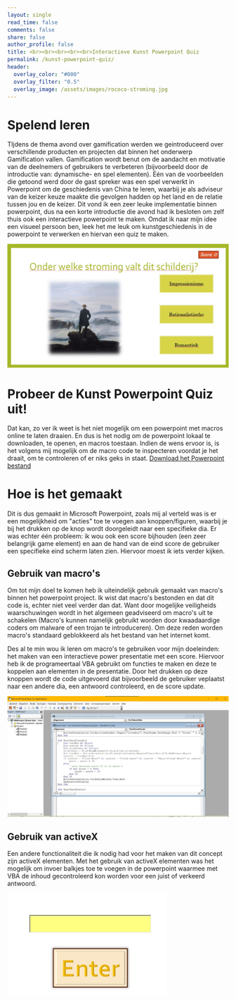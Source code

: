 ```yaml
---
layout: single
read_time: false
comments: false
share: false
author_profile: false
title: <br><br><br><br><br>Interactieve Kunst Powerpoint Quiz
permalink: /kunst-powerpoint-quiz/
header:
  overlay_color: "#000"
  overlay_filter: "0.5"
  overlay_image: /assets/images/rococo-stroming.jpg
---
```


# Spelend leren
TIjdens de thema avond over gamification werden we geintroduceerd over verschillende producten en projecten dat binnen het onderwerp Gamification vallen. Gamification wordt benut om de aandacht en motivatie van de deelnemers of gebruikers te verbeteren (bijvoorbeeld door de introductie van: dynamische- en spel elementen). Één van de voorbeelden die getoond werd door de gast spreker was een spel verwerkt in Powerpoint om de geschiedenis van China te leren, waarbij je als adviseur van de keizer keuze maakte die gevolgen hadden op het land en de relatie tussen jou en de keizer. Dit vond ik een zeer leuke implementatie binnen powerpoint, dus na een korte introductie die avond had ik besloten om zelf thuis ook een interactieve powerpoint te maken. Omdat ik naar mijn idee een visueel persoon ben, leek het me leuk om kunstgeschiedenis in de powerpoint te verwerken en hiervan een quiz te maken.

![Quiz vraag over een schilderij stroming](/assets/images/schilderij-stroming.jpg)

# Probeer de Kunst Powerpoint Quiz uit!
Dat kan, zo ver ik weet is het niet mogelijk om een powerpoint met macros online te laten draaien. En dus is het nodig om de powerpoint lokaal te downloaden, te openen, en macros toestaan. Indien de wens ervoor is, is het volgens mij mogelijk om de macro code te inspecteren voordat je het draait, om te controleren of er niks geks in staat.
[Download het Powerpoint bestand](/assets/powerpoint/Kunst%20Quiz%20-%20Een%20Interactive%20Powerpoint.pptm)

# Hoe is het gemaakt
Dit is dus gemaakt in Microsoft Powerpoint, zoals mij al verteld was is er een mogelijkheid om "acties" toe te voegen aan knoppen/figuren, waarbij je bij het drukken op de knop wordt doorgeleidt naar een specifieke dia. Er was echter één probleem: ik wou ook een score bijhouden (een zeer belangrijk game element) en aan de hand van de eind score de gebruiker een specifieke eind scherm laten zien. Hiervoor moest ik iets verder kijken.

## Gebruik van macro's
Om tot mijn doel te komen heb ik uiteindelijk gebruik gemaakt van macro's binnen het powerpoint project.
Ik wist dat macro's bestonden en dat dit code is, echter niet veel verder dan dat. Want door mogelijke veiligheids waarschuwingen wordt in het algemeen geadviseerd om macro's uit te schakelen (Macro's kunnen namelijk gebruikt worden door kwaadaardige coders om malware of een trojan te introduceren). Om deze reden worden macro's standaard geblokkeerd als het bestand van het internet komt.

Des al te min wou ik leren om macro's te gebruiken voor mijn doeleinden: het maken van een interactieve power presentatie met een score.
Hiervoor heb ik de programeertaal VBA gebruikt om functies te maken en deze te koppelen aan elementen in de presentatie. Door het drukken op deze knoppen wordt de code uitgevoerd dat bijvoorbeeld de gebruiker veplaatst naar een andere dia, een antwoord controleerd, en de score update.

![Afbeelding van macro code](/assets/images/functie-code.jpg)

## Gebruik van activeX
Een andere functionaliteit die ik nodig had voor het maken van dit concept zijn activeX elementen. Met het gebruik van activeX elementen was het mogelijk om invoer balkjes toe te voegen in de powerpoint waarmee met VBA de inhoud gecontroleerd kon worden voor een juist of verkeerd antwoord.

![ActiveX element](/assets/images/activex.jpg)